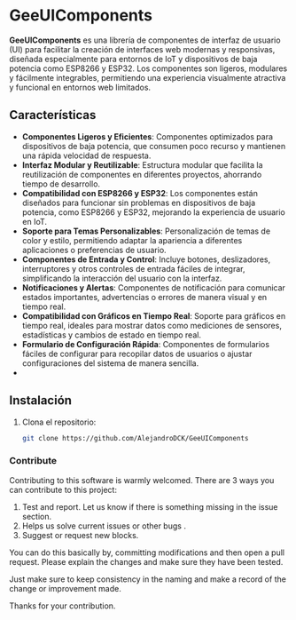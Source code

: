 # GeeUIComponents

**GeeUIComponents** es una librería de componentes de interfaz de usuario (UI) para facilitar la creación de interfaces web modernas y responsivas, diseñada especialmente para entornos de IoT y dispositivos de baja potencia como ESP8266 y ESP32. Los componentes son ligeros, modulares y fácilmente integrables, permitiendo una experiencia visualmente atractiva y funcional en entornos web limitados.

## Características

- **Componentes Ligeros y Eficientes**: Componentes optimizados para dispositivos de baja potencia, que consumen poco recurso y mantienen una rápida velocidad de respuesta.
- **Interfaz Modular y Reutilizable**: Estructura modular que facilita la reutilización de componentes en diferentes proyectos, ahorrando tiempo de desarrollo.
- **Compatibilidad con ESP8266 y ESP32**: Los componentes están diseñados para funcionar sin problemas en dispositivos de baja potencia, como ESP8266 y ESP32, mejorando la experiencia de usuario en IoT.
- **Soporte para Temas Personalizables**: Personalización de temas de color y estilo, permitiendo adaptar la apariencia a diferentes aplicaciones o preferencias de usuario.
- **Componentes de Entrada y Control**: Incluye botones, deslizadores, interruptores y otros controles de entrada fáciles de integrar, simplificando la interacción del usuario con la interfaz.
- **Notificaciones y Alertas**: Componentes de notificación para comunicar estados importantes, advertencias o errores de manera visual y en tiempo real.
- **Compatibilidad con Gráficos en Tiempo Real**: Soporte para gráficos en tiempo real, ideales para mostrar datos como mediciones de sensores, estadísticas y cambios de estado en tiempo real.
- **Formulario de Configuración Rápida**: Componentes de formularios fáciles de configurar para recopilar datos de usuarios o ajustar configuraciones del sistema de manera sencilla.
- 
## Instalación

1. Clona el repositorio:
   ```bash
   git clone https://github.com/AlejandroDCK/GeeUIComponents

### Contribute

Contributing to this software is warmly welcomed. There are 3 ways you can contribute to this project:

1. Test and report. Let us know if there is something missing in the issue section.
2. Helps us solve current issues or other bugs .
3. Suggest or request new blocks.

You can do this basically by, committing modifications and then open a pull request. Please explain the changes and make sure they have been tested.

Just make sure to keep consistency in the naming and make a record of the change or improvement made.

 Thanks for your contribution.
